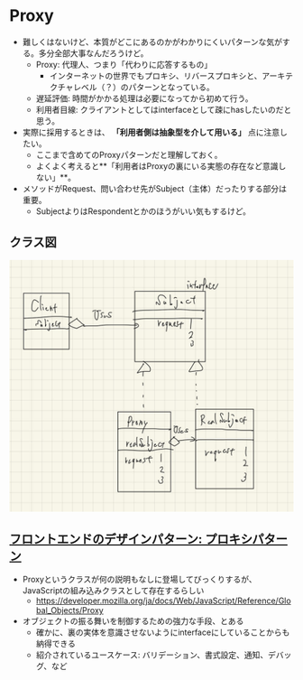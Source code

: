 # Proxy

- 難しくはないけど、本質がどこにあるのかがわかりにくいパターンな気がする。多分全部大事なんだろうけど。
  - Proxy: 代理人、つまり「代わりに応答するもの」
    - インターネットの世界でもプロキシ、リバースプロキシと、アーキテクチャレベル（？）のパターンとなっている。
  - 遅延評価: 時間がかかる処理は必要になってから初めて行う。
  - 利用者目線: クライアントとしてはinterfaceとして疎にhasしたいのだと思う。
- 実際に採用するときは、 **「利用者側は抽象型を介して用いる」** 点に注意したい。
  - ここまで含めてのProxyパターンだと理解しておく。
  - よくよく考えると**「利用者はProxyの裏にいる実態の存在など意識しない」**。
- メソッドがRequest、問い合わせ先がSubject（主体）だったりする部分は重要。
  - SubjectよりはRespondentとかのほうがいい気もするけど。

## クラス図

![](../images/proxy.jpg)

## [フロントエンドのデザインパターン: プロキシパターン](https://zenn.dev/morinokami/books/learning-patterns-1/viewer/proxy-pattern)

- Proxyというクラスが何の説明もなしに登場してびっくりするが、JavaScriptの組み込みクラスとして存在するらしい
  - https://developer.mozilla.org/ja/docs/Web/JavaScript/Reference/Global_Objects/Proxy
- オブジェクトの振る舞いを制御するための強力な手段、とある
  - 確かに、裏の実体を意識させないようにinterfaceにしていることからも納得できる
  - 紹介されているユースケース: バリデーション、書式設定、通知、デバッグ、など
